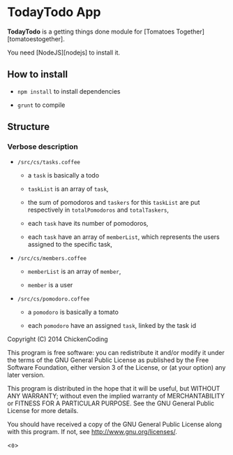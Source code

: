 # TodayTodo App


__TodayTodo__ is a getting things done module for [Tomatoes Together][tomatoestogether].

You need [NodeJS][nodejs] to install it.

## How to install

  + ``npm install`` to install dependencies

  + ``grunt`` to compile

## Structure

### Verbose description

  + ``/src/cs/tasks.coffee``

    + a ``task`` is basically a todo

    + ``taskList`` is an array of ``task``,

    + the sum of pomodoros and ``taskers`` for this ``taskList`` are put respectively 
    in ``totalPomodoros`` and ``totalTaskers``,

    + each ``task`` have its number of pomodoros,
    
    + each ``task`` have an array of ``memberList``, which represents the users
    assigned to the specific task,

  + ``/src/cs/members.coffee``
  
    + ``memberList`` is an array of ``member``,

    + ``member`` is a user

  + ``/src/cs/pomodoro.coffee``

    + a ``pomodoro`` is basically a tomato

    + each ``pomodoro`` have an assigned ``task``, linked by the task id


Copyright (C) 2014 ChickenCoding

This program is free software: you can redistribute it and/or modify
it under the terms of the GNU General Public License as published by
the Free Software Foundation, either version 3 of the License, or
(at your option) any later version.

This program is distributed in the hope that it will be useful,
but WITHOUT ANY WARRANTY; without even the implied warranty of
MERCHANTABILITY or FITNESS FOR A PARTICULAR PURPOSE.  See the
GNU General Public License for more details.

You should have received a copy of the GNU General Public License
along with this program.  If not, see <http://www.gnu.org/licenses/>.

<`0`>



